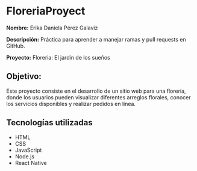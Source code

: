 # FloreriaProyect

**Nombre:** Erika Daniela Pérez Galaviz

**Descripción:** Práctica para aprender a manejar ramas y pull requests en GitHub.

**Proyecto:** Floreria: El jardin de los sueños 

## Objetivo:
Este proyecto consiste en el desarrollo de un sitio web para una florería, donde los usuarios pueden visualizar diferentes arreglos florales, conocer los servicios disponibles y realizar pedidos en línea. 

## Tecnologías utilizadas
- HTML  
- CSS
- JavaScript  
- Node.js
- React Native
